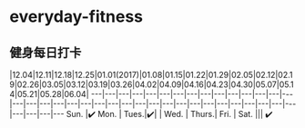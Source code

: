 # everyday-fitness
## 健身每日打卡 

 |12.04|12.11|12.18|12.25|01.01(2017)|01.08|01.15|01.22|01.29|02.05|02.12|02.19|02.26|03.05|03.12|03.19|03.26|04.02|04.09|04.16|04.23|04.30|05.07|05.14|05.21|05.28|06.04|
---|---|---|---|---|---|---|---|---|---|---|---|---|---|---|---|---|---|---|---|---|---|---|---|---|---|---|---|---|---|---|---|---|---|---|---|---|---|---|---
 Sun. |✔️
 Mon. |
 Tues.|✔️| |
 Wed. |
Thurs.|
 Fri. | 
 Sat. ||| ✔️

